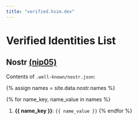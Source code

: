 ```yaml
---
title: "verified.hsim.dev"
---
```

# Verified Identities List

## Nostr [(nip05)](https://metadata.nostr.com/)

Contents of `.well-known/nostr.json`:

{% assign names = site.data.nostr.names %}

{% for name_key, name_value in names %}
1. **{{ name_key }}**: `{{ name_value }}`
{% endfor %}


